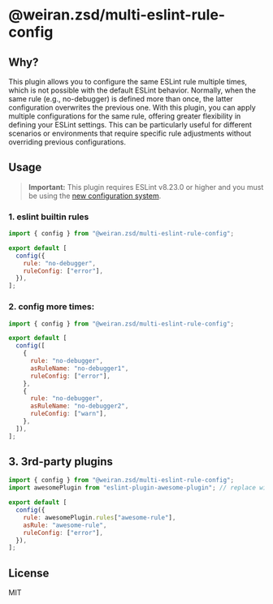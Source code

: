 # @weiran.zsd/multi-eslint-rule-config

## Why?

This plugin allows you to configure the same ESLint rule multiple times, which is not possible with the default ESLint behavior. Normally, when the same rule (e.g., no-debugger) is defined more than once, the latter configuration overwrites the previous one. With this plugin, you can apply multiple configurations for the same rule, offering greater flexibility in defining your ESLint settings. This can be particularly useful for different scenarios or environments that require specific rule adjustments without overriding previous configurations.

## Usage

> **Important:** This plugin requires ESLint v8.23.0 or higher and you must be using the [new configuration system](https://eslint.org/docs/latest/use/configure/configuration-files).

### 1. eslint builtin rules

```js
import { config } from "@weiran.zsd/multi-eslint-rule-config";

export default [
  config({
    rule: "no-debugger",
    ruleConfig: ["error"],
  }),
];
```

### 2. config more times:

```js
import { config } from "@weiran.zsd/multi-eslint-rule-config";

export default [
  config([
    {
      rule: "no-debugger",
      asRuleName: "no-debugger1",
      ruleConfig: ["error"],
    },
    {
      rule: "no-debugger",
      asRuleName: "no-debugger2",
      ruleConfig: ["warn"],
    },
  ]),
];
```

## 3. 3rd-party plugins

```js
import { config } from "@weiran.zsd/multi-eslint-rule-config";
import awesomePlugin from "eslint-plugin-awesome-plugin"; // replace with your plugin name and rule name

export default [
  config({
    rule: awesomePlugin.rules["awesome-rule"],
    asRule: "awesome-rule",
    ruleConfig: ["error"],
  }),
];
```

## License

MIT
